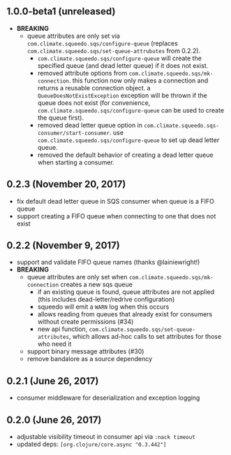 ## 1.0.0-beta1 (unreleased)

* **BREAKING**
  * queue attributes are only set via `com.climate.squeedo.sqs/configure-queue`
    (replaces `com.climate.squeedo.sqs/set-queue-attrubutes` from 0.2.2).
    * `com.climate.squeedo.sqs/configure-queue` will create the specified
      queue (and dead letter queue) if it does not exist.
    * removed attribute options from `com.climate.squeedo.sqs/mk-connection`.
      this function now only makes a connection and returns a reusable connection object.
      a `QueueDoesNotExistException` exception will be thrown if the queue does not exist
      (for convenience, `com.climate.squeedo.sqs/configure-queue` can be used
      to create the queue first).
    * removed dead letter queue option in `com.climate.squeedo.sqs-consumer/start-consumer`.
      use `com.climate.squeedo.sqs/configure-queue` to set up dead letter queue.
    * removed the default behavior of creating a dead letter queue when starting a
      consumer.

## 0.2.3 (November 20, 2017)

* fix default dead letter queue in SQS consumer when queue is a FIFO queue
* support creating a FIFO queue when connecting to one that does not exist

## 0.2.2 (November 9, 2017)

* support and validate FIFO queue names (thanks @lainiewright!)
* **BREAKING**
  * queue attributes are only set when `com.climate.squeedo.sqs/mk-connection` creates a new sqs queue
    * if an existing queue is found, queue attributes are not applied (this includes dead-letter/redrive configuration)
    * squeedo will emit a `WARN` log when this occurs
    * allows reading from queues that already exist for consumers without create permissions (#34)
    * new api function, `com.climate.squeedo.sqs/set-queue-attributes`, which allows ad-hoc calls to set attributes
    for those who need it
  * support binary message attributes (#30)
  * remove bandalore as a source dependency

## 0.2.1 (June 26, 2017)

* consumer middleware for deserialization and exception logging

## 0.2.0 (June 26, 2017)

* adjustable visibility timeout in consumer api via `:nack timeout`
* updated deps: `[org.clojure/core.async "0.3.442"]`
